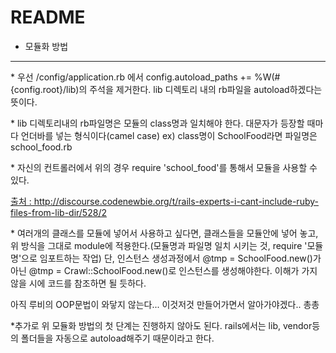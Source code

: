 # README

* 모듈화 방법
-------------
<p>* 우선 /config/application.rb 에서 config.autoload_paths += %W(#{config.root}/lib)의 주석을 제거한다. lib 디렉토리 내의 rb파일을 autoload하겠다는 뜻이다.</p>
<p>* lib 디렉토리내의 rb파일명은 모듈의 class명과 일치해야 한다. 대문자가 등장할 때마다 언더바를 넣는 형식이다(camel case) ex) class명이 SchoolFood라면 파일명은 school_food.rb</p>
<p>* 자신의 컨트롤러에서 위의 경우 require 'school_food'를 통해서 모듈을 사용할 수 있다.</p>
<p><a href="http://discourse.codenewbie.org/t/rails-experts-i-cant-include-ruby-files-from-lib-dir/528/2">출처 : http://discourse.codenewbie.org/t/rails-experts-i-cant-include-ruby-files-from-lib-dir/528/2</a></p>

<p>* 여러개의 클래스를 모듈에 넣어서 사용하고 싶다면, 클래스들을 모듈안에 넣어 놓고, 위 방식을 그대로 module에 적용한다.(모듈명과 파일명 일치 시키는 것, require '모듈명'으로 임포트하는 작업) 단, 인스턴스 생성과정에서 @tmp = SchoolFood.new()가 아닌 @tmp = Crawl::SchoolFood.new()로 인스턴스를 생성해야한다. 이해가 가지 않을 시에 코드를 참조하면 될 듯하다.</p>
<p>아직 루비의 OOP문법이 와닿지 않는다... 이것저것 만들어가면서 알아가야겠다.. 총총</p>

<p>*추가로 위 모듈화 방법의 첫 단계는 진행하지 않아도 된다. rails에서는 lib, vendor등의 폴더들을 자동으로 autoload해주기 때문이라고 한다.</p>